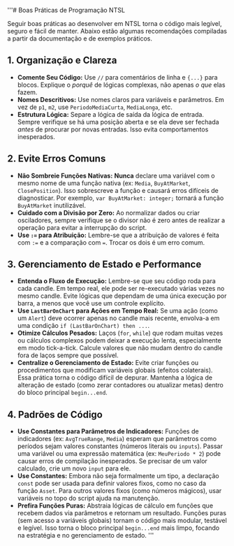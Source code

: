'''# Boas Práticas de Programação NTSL

Seguir boas práticas ao desenvolver em NTSL torna o código mais legível, seguro e fácil de manter. Abaixo estão algumas recomendações compiladas a partir da documentação e de exemplos práticos.

## 1. Organização e Clareza

-   **Comente Seu Código:** Use `//` para comentários de linha e `{...}` para blocos. Explique o *porquê* de lógicas complexas, não apenas *o que* elas fazem.
-   **Nomes Descritivos:** Use nomes claros para variáveis e parâmetros. Em vez de `p1`, `m2`, use `PeriodoMediaCurta`, `MediaLonga`, etc.
-   **Estrutura Lógica:** Separe a lógica de saída da lógica de entrada. Sempre verifique se há uma posição aberta e se ela deve ser fechada *antes* de procurar por novas entradas. Isso evita comportamentos inesperados.

## 2. Evite Erros Comuns

-   **Não Sombreie Funções Nativas:** **Nunca** declare uma variável com o mesmo nome de uma função nativa (ex: `Media`, `BuyAtMarket`, `ClosePosition`). Isso sobrescreve a função e causará erros difíceis de diagnosticar. Por exemplo, `var BuyAtMarket: integer;` tornará a função `BuyAtMarket` inutilizável.
-   **Cuidado com a Divisão por Zero:** Ao normalizar dados ou criar osciladores, sempre verifique se o divisor não é zero antes de realizar a operação para evitar a interrupção do script.
-   **Use `:=` para Atribuição:** Lembre-se que a atribuição de valores é feita com `:=` e a comparação com `=`. Trocar os dois é um erro comum.

## 3. Gerenciamento de Estado e Performance

-   **Entenda o Fluxo de Execução:** Lembre-se que seu código roda para cada candle. Em tempo real, ele pode ser re-executado várias vezes no mesmo candle. Evite lógicas que dependam de uma única execução por barra, a menos que você use um controle explícito.
-   **Use `LastBarOnChart` para Ações em Tempo Real:** Se uma ação (como um `Alert`) deve ocorrer apenas no candle mais recente, envolva-a em uma condição `if (LastBarOnChart) then ...`.
-   **Otimize Cálculos Pesados:** Laços (`for`, `while`) que rodam muitas vezes ou cálculos complexos podem deixar a execução lenta, especialmente em modo tick-a-tick. Calcule valores que não mudam dentro do candle fora de laços sempre que possível.
-   **Centralize o Gerenciamento de Estado:** Evite criar funções ou procedimentos que modificam variáveis globais (efeitos colaterais). Essa prática torna o código difícil de depurar. Mantenha a lógica de alteração de estado (como zerar contadores ou atualizar metas) dentro do bloco principal `begin...end`.

## 4. Padrões de Código

-   **Use Constantes para Parâmetros de Indicadores:** Funções de indicadores (ex: `AvgTrueRange`, `Media`) esperam que parâmetros como períodos sejam valores constantes (números literais ou `inputs`). Passar uma variável ou uma expressão matemática (ex: `MeuPeriodo * 2`) pode causar erros de compilação inesperados. Se precisar de um valor calculado, crie um novo `input` para ele.
-   **Use Constantes:** Embora não seja formalmente um tipo, a declaração `const` pode ser usada para definir valores fixos, como no caso da função `Asset`. Para outros valores fixos (como números mágicos), usar variáveis no topo do script ajuda na manutenção.
-   **Prefira Funções Puras:** Abstraia lógicas de cálculo em funções que recebem dados via parâmetros e retornam um resultado. Funções puras (sem acesso a variáveis globais) tornam o código mais modular, testável e legível. Isso torna o bloco principal `begin...end` mais limpo, focando na estratégia e no gerenciamento de estado.
'''